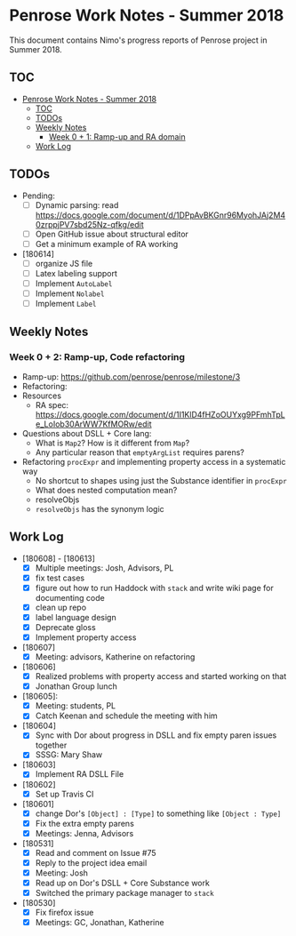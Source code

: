 # Penrose Work Notes - Summer 2018

This document contains Nimo's progress reports of Penrose project in Summer 2018.

## TOC

<!-- TOC depthFrom:1 depthTo:6 withLinks:1 updateOnSave:1 orderedList:0 -->

- [Penrose Work Notes - Summer 2018](#penrose-work-notes-summer-2018)
	- [TOC](#toc)
	- [TODOs](#todos)
	- [Weekly Notes](#weekly-notes)
		- [Week 0 + 1: Ramp-up and RA domain](#week-0-1-ramp-up-and-ra-domain)
	- [Work Log](#work-log)

<!-- /TOC -->

## TODOs

- Pending:
    - [ ] Dynamic parsing: read https://docs.google.com/document/d/1DPpAvBKGnr96MyohJAj2M40zrppjPV7sbd25Nz-qfkg/edit
    - [ ] Open GitHub issue about structural editor
	- [ ] Get a minimum example of RA working
- [180614]
	- [ ] organize JS file
	- [ ] Latex labeling support
	- [ ] Implement `AutoLabel`
	- [ ] Implement `Nolabel`
	- [ ] Implement `Label`

## Weekly Notes

### Week 0 + 2: Ramp-up, Code refactoring

- Ramp-up: https://github.com/penrose/penrose/milestone/3
- Refactoring:
- Resources
    - RA spec: https://docs.google.com/document/d/1I1KlD4fHZoOUYxg9PFmhTpLe_LoIob30ArWW7KfMORw/edit
- Questions about DSLL + Core lang:
    - What is `Map2`? How is it different from `Map`?
    - Any particular reason that `emptyArgList` requires parens?
- Refactoring `procExpr` and implementing property access in a systematic way
	- No shortcut to shapes using just the Substance identifier in `procExpr`
	- What does nested computation mean?
	- resolveObjs
	- `resolveObjs` has the synonym logic

## Work Log

- [180608] - [180613]
	- [x] Multiple meetings: Josh, Advisors, PL
	- [x] fix test cases
	- [x] figure out how to run Haddock with `stack` and write wiki page for documenting code
	- [x] clean up repo
    - [x] label language design
    - [x] Deprecate gloss
	- [x] Implement property access
- [180607]
	- [x] Meeting: advisors, Katherine on refactoring
- [180606]
	- [x] Realized problems with property access and started working on that
	- [x] Jonathan Group lunch
- [180605]:
    - [x] Meeting: students, PL
    - [x] Catch Keenan and schedule the meeting with him
- [180604]
    - [x] Sync with Dor about progress in DSLL and fix empty paren issues together
    - [x] SSSG: Mary Shaw
- [180603]
    - [x] Implement RA DSLL File
- [180602]
    - [x] Set up Travis CI
- [180601]
    - [x] change Dor's `[Object] : [Type]` to something like `[Object : Type]`
    - [x] Fix the extra empty parens
    - [x] Meetings: Jenna, Advisors
- [180531]
    - [x] Read and comment on Issue #75
    - [x] Reply to the project idea email
    - [x] Meeting: Josh
    - [x] Read up on Dor's DSLL + Core Substance work
    - [x] Switched the primary package manager to `stack`
- [180530]
    - [x] Fix firefox issue
    - [x] Meetings: GC, Jonathan, Katherine
